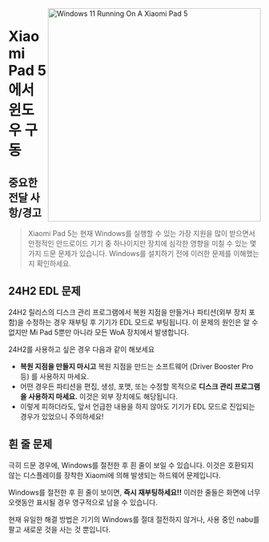 <img align="right" src="https://raw.githubusercontent.com/erdilS/Port-Windows-11-Xiaomi-Pad-5/main/nabu.png" width="425" alt="Windows 11 Running On A Xiaomi Pad 5">

# Xiaomi Pad 5 에서 윈도우 구동

## 중요한 전달 사항/경고
> Xiaomi Pad 5는 현재 Windows를 실행할 수 있는 가장 지원을 많이 받으면서 안정적인 안드로이드 기기 중 하나이지만 장치에 심각한 영향을 미칠 수 있는 몇 가지 드문 문제가 있습니다. Windows를 설치하기 전에 이러한 문제를 이해했는지 확인하세요.

## 24H2 EDL 문제
24H2 릴리스의 디스크 관리 프로그램에서 복원 지점을 만들거나 파티션(외부 장치 포함)을 수정하는 경우 재부팅 후 기기가 EDL 모드로 부팅됩니다. 이 문제의 원인은 알 수 없지만 Mi Pad 5뿐만 아니라 모든 WoA 장치에서 발생합니다.

24H2를 사용하고 싶은 경우 다음과 같이 해보세요
- **복원 지점을 만들지 마시고** 복원 지점을 만드는 소프트웨어 (Driver Booster Pro 등) 를 사용하지 마세요.
- 어떤 경우든 파티션을 편집, 생성, 포맷, 또는 수정할 목적으로 **디스크 관리 프로그램을 사용하지 마세요.** 이것은 외부 장치에도 해당됩니다.
- 이렇게 피하더라도, 앞서 언급한 내용을 하지 않아도 기기가 EDL 모드로 진입되는 경우가 있었으니 주의하세요!

## 흰 줄 문제
극히 드문 경우에, Windows를 절전한 후 흰 줄이 보일 수 있습니다. 이것은 호환되지 않는 디스플레이를 장착한 Xiaomi에 의해 발생되는 하드웨어 문제입니다.

Windows를 절전한 후 흰 줄이 보이면, **즉시 재부팅하세요!!** 이러한 줄들은 화면에 너무 오랫동안 표시될 경우 영구적으로 남을 수 있습니다.

현재 유일한 해결 방법은 기기의 Windows를 절대 절전하지 않거나, 사용 중인 nabu를 팔고 새로운 것을 사는 것 뿐입니다.

























